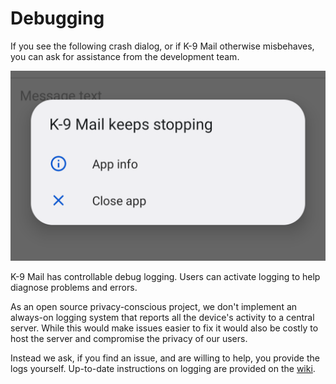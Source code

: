 # Debugging

If you see the following crash dialog, or if K-9 Mail otherwise misbehaves, you can ask for assistance from
the development team.

![Crash Dialog](img/crash.png)

K-9 Mail has controllable debug logging. Users can activate logging to help diagnose problems and errors.

As an open source privacy-conscious project, we don't implement an always-on logging system that 
reports all the device's activity to a central server. While this would make issues easier to fix 
it would also be costly to host the server and compromise the privacy of our users.

Instead we ask, if you find an issue, and are willing to help, you provide the logs yourself.
Up-to-date instructions on logging are provided on the [wiki](https://github.com/thundernest/k-9/wiki/LoggingErrors).
